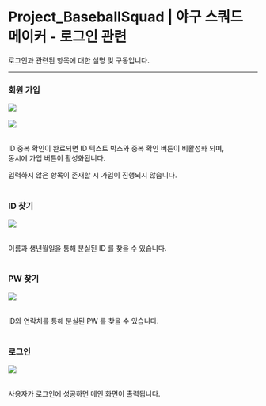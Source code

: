 # Project_BaseballSquad | 야구 스쿼드 메이커 - 로그인 관련

로그인과 관련된 항목에 대한 설명 및 구동입니다. 

<hr/>

### 회원 가입
<div>
  <img src="./Join.png"/>
</div>
<br />
<div>
  <img src="./join.gif"/>
</div>
<br />

ID 중복 확인이 완료되면 ID 텍스트 박스와 중복 확인 버튼이 비활성화 되며,  
동시에 가입 버튼이 활성화됩니다.  

입력하지 않은 항목이 존재할 시 가입이 진행되지 않습니다.  
<br />

### ID 찾기
<div>
  <img src="./id_search.gif"/>
</div>
<br />

이름과 생년월일을 통해 분실된 ID 를 찾을 수 있습니다.  
<br />

### PW 찾기
<div>
  <img src="./pw_search.gif"/>
</div>
<br />

ID와 연락처를 통해 분실된 PW 를 찾을 수 있습니다.  
<br />

### 로그인
<div>
  <img src="./login.gif"/>
</div>
<br />

사용자가 로그인에 성공하면 메인 화면이 출력됩니다.


